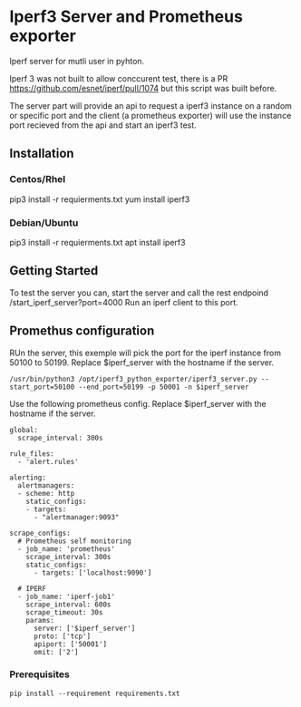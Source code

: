 # Iperf3 Server and Prometheus exporter

Iperf server for mutli user in pyhton.

Iperf 3 was not built to allow conccurent test, there is a PR https://github.com/esnet/iperf/pull/1074 but this script was built before.

The server part will provide an api to request a iperf3 instance on a random or specific port and the client (a prometheus exporter) will use the instance port recieved from the api and start an iperf3 test.

## Installation

### Centos/Rhel

pip3 install -r requierments.txt
yum install iperf3

### Debian/Ubuntu

pip3 install -r requierments.txt
apt install iperf3

## Getting Started

To test the server you can, start the server and call the rest endpoind /start_iperf_server?port=4000
Run an iperf client to this port.

## Promethus configuration

RUn the server, this exemple will pick the port for the iperf instance from 50100 to 50199. Replace $iperf_server with the hostname if the server.

```
/usr/bin/python3 /opt/iperf3_python_exporter/iperf3_server.py --start_port=50100 --end_port=50199 -p 50001 -n $iperf_server
```

Use the following prometheus config. Replace $iperf_server with the hostname if the server.

```
global:
  scrape_interval: 300s

rule_files:
  - 'alert.rules'

alerting:
  alertmanagers:
  - scheme: http
    static_configs:
    - targets:
      - "alertmanager:9093"

scrape_configs:
  # Prometheus self monitoring
  - job_name: 'prometheus'
    scrape_interval: 300s
    static_configs:
      - targets: ['localhost:9090']

  # IPERF
  - job_name: 'iperf-job1'
    scrape_interval: 600s
    scrape_timeout: 30s
    params:
      server: ['$iperf_server']
      proto: ['tcp']
      apiport: ['50001']
      omit: ['2']
```

### Prerequisites

```
pip install --requirement requirements.txt
```
